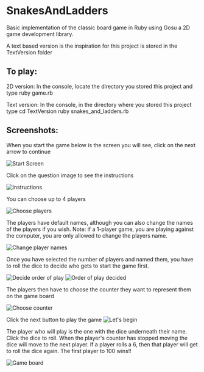 # SnakesAndLadders

Basic implementation of the classic board game in Ruby using Gosu a 2D game development library.

A text based version is the inspiration for this project is stored in the TextVersion folder

To play:
--------

2D version:
In the console, locate the directory you stored this project and type ruby game.rb

Text version:
In the console, in the directory where you stored this project
type cd TextVersion
ruby snakes_and_ladders.rb

Screenshots:
-----------
When you start the game below is the screen you will see, click on the next
arrow to continue

![Start Screen](https://github.com/theKHutDeveloper/SnakesAndLadders/blob/master/Screenshots/start.png)

Click on the question image to see the instructions

![Instructions](https://github.com/theKHutDeveloper/SnakesAndLadders/blob/master/Screenshots/instructions.png)

You can choose up to 4 players

![Choose players](https://github.com/theKHutDeveloper/SnakesAndLadders/blob/master/Screenshots/select_players.png)

The players have default names, although you can also change the names of the
players if you wish. Note: if a 1-player game, you are playing against the
computer, you are only allowed to change the players name.

![Change player names](https://github.com/theKHutDeveloper/SnakesAndLadders/blob/master/Screenshots/add_name.png)

Once you have selected the number of players and named them, you have to roll
the dice to decide who gets to start the game first.

![Decide order of play](https://github.com/theKHutDeveloper/SnakesAndLadders/blob/master/Screenshots/dice_roll_1.png)
![Order of play decided](https://github.com/theKHutDeveloper/SnakesAndLadders/blob/master/Screenshots/dice_roll_2.png)

The players then have to choose the counter they want to represent them on the
game board

![Choose counter](https://github.com/theKHutDeveloper/SnakesAndLadders/blob/master/Screenshots/choose_counter.png)

Click the next button to play the game
![Let's begin](https://github.com/theKHutDeveloper/SnakesAndLadders/blob/master/Screenshots/lets_play.png)

The player who will play is the one with the dice underneath their name. Click
the dice to roll. When the player's counter has stopped moving the dice will
move to the next player. If a player rolls a 6, then that player will get to
roll the dice again. The first player to 100 wins!!

![Game board](https://github.com/theKHutDeveloper/SnakesAndLadders/blob/master/Screenshots/gameboard.png)
